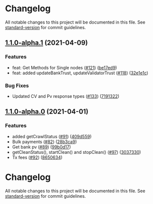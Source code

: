 # Changelog

All notable changes to this project will be documented in this file. See [standard-version](https://github.com/conventional-changelog/standard-version) for commit guidelines.

## [1.1.0-alpha.1](https://github.com/thenewboston-developers/thenewboston-js/compare/v1.1.0-alpha.0...v1.1.0-alpha.1) (2021-04-09)

### Features

* feat: Get Methods for Single nodes ([#121](https://github.com/thenewboston-developers/thenewboston-js/issues/121)) ([be17ed9](https://github.com/thenewboston-developers/thenewboston-js/commit/be17ed9d1f50d6a439bbfd4efb1506b324b384e0))
* feat: added updateBankTrust, updateValidatorTrust ([#118](https://github.com/thenewboston-developers/thenewboston-js/issues/118)) ([32e1e1c](https://github.com/thenewboston-developers/thenewboston-js/commit/32e1e1c2afd549bfde80ca4fccc29da55ab5ee32))

### Bug Fixes

* Updated CV and Pv response types ([#133](https://github.com/thenewboston-developers/thenewboston-js/issues/133)) ([7191322](https://github.com/thenewboston-developers/thenewboston-js/commit/7191322e956bc4e2ac4bf47c45a4a075917e8c0d))

## [1.1.0-alpha.0](https://github.com/thenewboston-developers/thenewboston-js/compare/v1.0.3...v1.1.0-alpha.0) (2021-04-01)


### Features

* added getCrawlStatus ([#91](https://github.com/thenewboston-developers/thenewboston-js/issues/91)) ([409d559](https://github.com/thenewboston-developers/thenewboston-js/commit/409d559513579d00a66a6b62fe73645f97d449c7))
* Bulk payments ([#82](https://github.com/thenewboston-developers/thenewboston-js/issues/82)) ([28b3ca9](https://github.com/thenewboston-developers/thenewboston-js/commit/28b3ca9f0633a185cb2be2e919637423615ece3d))
* Get bank pv ([#89](https://github.com/thenewboston-developers/thenewboston-js/issues/89)) ([99b0d17](https://github.com/thenewboston-developers/thenewboston-js/commit/99b0d17b34d9ed3fd85f3c88c00323fc58a1ea49))
* getCleanStatus(), startClean() and stopClean() ([#97](https://github.com/thenewboston-developers/thenewboston-js/issues/97)) ([3037330](https://github.com/thenewboston-developers/thenewboston-js/commit/303733002c478e3e09b38f531a4c5791b632b446))
* Tx fees ([#92](https://github.com/thenewboston-developers/thenewboston-js/issues/92)) ([8650634](https://github.com/thenewboston-developers/thenewboston-js/commit/8650634454a78fbe2b53cdb55b3d118938cc8cf5))

# Changelog

All notable changes to this project will be documented in this file. See [standard-version](https://github.com/conventional-changelog/standard-version) for commit guidelines.
